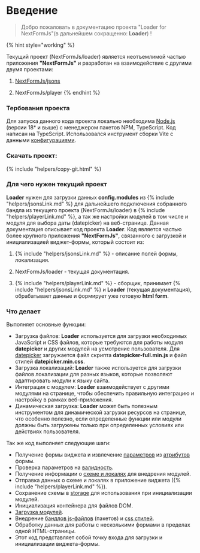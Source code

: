 # Введение

> Добро пожаловать в документацию проекта "Loader for NextFormJs"(в дальнейшем сокращенно: **Loader**) ! 


{% hint style="working" %}

Текущий проект (NextFormJs/loader) является неотъемлимой частью приложения **"NextFormJs"** и разработан на взаимодействие с другими двумя проектами:

1) [NextFormJs/jsons](https://docs-nextformio-scheme.netlify.app/)

2) NextFormJs/player
{% endhint %}

### Тербования проекта

Для запуска данного кода проекта локально необходима [Node.js](https://nodejs.org/en/download) (версии 18* и выше) с менеджером пакетов NPM, TypeScript.
Код написан на TypeScript. Использовался инструмент сборки Vite с данными [конфигурациями](VITECONFIG.md).

### Скачать проект:

{% include "helpers/copy-git.html" %}

### Для чего нужен текущий проект


**Loader** нужен для загрузки данных **config.modules** из {% include "helpers/jsonsLink.md" %} для дальнейшего подключения собранного бандла из текущего проекта (NextFormJs/loader) в {% include "helpers/playerLink.md" %}, а так же настройки модулей в том числе и модуля для выбора даты (datepicker) на веб-странице.
Данная документация описывает код проекта **Loader**. Код является частью более крупного приложения **"NextFormJs"**, связанного с загрузкой и инициализацией виджет-формы, который состоит из:

1) {% include "helpers/jsonsLink.md" %} - описание полей формы, локализация.

2) NextFormJs/loader - текущая документация.

3) {% include "helpers/playerLink.md" %} - сборщик, принимает {% include "helpers/jsonsLink.md" %} и **Loader** (текущая документация), обрабатывает данные и формирует уже готовую **html form**.

### Что делает 

Выполняет основные функции:

- Загрузка файлов: **Loader** используется для загрузки необходимых JavaScript и CSS файлов, которые требуются для работы модуля **datepicker** и других модулей на усмотрение пользователя. Для [datepicker](modules/list/datepicker/DATEPICKERLOADER.md) загружается файл скрипта **datepicker-full.min.js** и файл стилей **datepicker.min.css**.
- Загрузка локализаций: **Loader** также используется для загрузки файлов локализации для разных языков, которые позволяют адаптировать модули к языку сайта.
- Интеграция с модулем: **Loader** взаимодействует с другими модулями на странице, чтобы обеспечить правильную интеграцию и настройку в рамках веб-приложения.
- Динамическая загрузка: **Loader** может быть полезным инструментом для динамической загрузки ресурсов на странице, что особенно полезно, если определенные функции или модули должны быть загружены только при определенных условиях или действиях пользователя.

Так же код выполняет следующие шаги:

- Получение формы виджета и извлечение [параметров](FORMPARAMS.md) из [атрибутов](ATTRIBUTES.md) формы.
- Проверка параметров на [валидность](PARAMSWORKER.md).
- Получение информации о [схеме и локалях](https://docks-scheme-demo.netlify.app/) для внедрения модулей.
- Отправка данных о схеме и локалях в приложение виджета ({% include "helpers/playerLink.md" %}).
- Сохранение схемы в [storage](bridge/BRIDGE.md) для использования при инициализации модулей.
- Инициализация контейнера для файлов DOM.
- [Загрузка модулей](modules/loader/MODULELOADER.md).
- Внедрение [бандлов js-файлов](injectors/BUNDLEINJECTOR.md) (пакетов) и [css стилей](injectors/STYLEJECTORDOM.md).
- Обработку данных для работы с несколькими формами в пределах одной HTML-страницы. 
- Этот код представляет собой точку входа для загрузки и инициализации виджета-формы.
